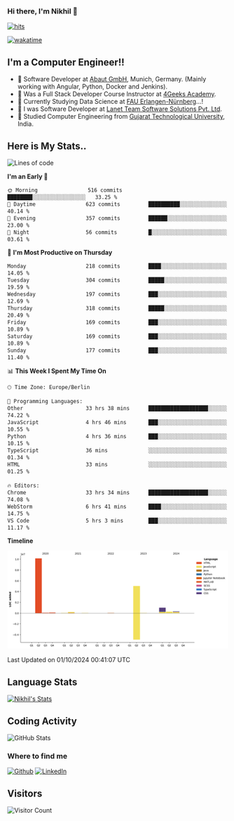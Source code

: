 ### Hi there, I'm Nikhil 👋

[![hits](https://hits.sh/github.com/silentsoft/hits.svg?color=2311cc)](https://hits.sh/github.com/silentsoft/hits/)

[![wakatime](https://wakatime.com/badge/user/369b6a3a-7953-4ff9-b7c7-be53d0a7ccc6.svg)](https://wakatime.com/@369b6a3a-7953-4ff9-b7c7-be53d0a7ccc6)

## I'm a  Computer Engineer!!

- 🌱 Software Developer at [Abaut GmbH](https://www.abaut.de/), Munich, Germany. (Mainly working with Angular, Python, Docker and Jenkins).
- 🌱 Was a Full Stack Developer Course Instructor at [4Geeks Academy](https://4geeks.com/).
- 🌱 Currently Studying Data Science at [FAU Erlangen-Nürnberg](https://www.fau.de/)...!
- 🌱 I was Software Developer at [Lanet Team Software Solutions Pvt. Ltd](https://lanetteam.com/).
- 🌱 Studied Computer Engineering from [Gujarat Technological University](https://www.gtu.ac.in/), India.

<h2>Here is My Stats..</h2>

<!--START_SECTION:waka-->
![Lines of code](https://img.shields.io/badge/From%20Hello%20World%20I%27ve%20Written-17.1%20million%20lines%20of%20code-blue)

**I'm an Early 🐤** 

```text
🌞 Morning                516 commits         ████████░░░░░░░░░░░░░░░░░   33.25 % 
🌆 Daytime                623 commits         ██████████░░░░░░░░░░░░░░░   40.14 % 
🌃 Evening                357 commits         ██████░░░░░░░░░░░░░░░░░░░   23.00 % 
🌙 Night                  56 commits          █░░░░░░░░░░░░░░░░░░░░░░░░   03.61 % 
```
📅 **I'm Most Productive on Thursday** 

```text
Monday                   218 commits         ████░░░░░░░░░░░░░░░░░░░░░   14.05 % 
Tuesday                  304 commits         █████░░░░░░░░░░░░░░░░░░░░   19.59 % 
Wednesday                197 commits         ███░░░░░░░░░░░░░░░░░░░░░░   12.69 % 
Thursday                 318 commits         █████░░░░░░░░░░░░░░░░░░░░   20.49 % 
Friday                   169 commits         ███░░░░░░░░░░░░░░░░░░░░░░   10.89 % 
Saturday                 169 commits         ███░░░░░░░░░░░░░░░░░░░░░░   10.89 % 
Sunday                   177 commits         ███░░░░░░░░░░░░░░░░░░░░░░   11.40 % 
```


📊 **This Week I Spent My Time On** 

```text
🕑︎ Time Zone: Europe/Berlin

💬 Programming Languages: 
Other                    33 hrs 38 mins      ███████████████████░░░░░░   74.22 % 
JavaScript               4 hrs 46 mins       ███░░░░░░░░░░░░░░░░░░░░░░   10.55 % 
Python                   4 hrs 36 mins       ███░░░░░░░░░░░░░░░░░░░░░░   10.15 % 
TypeScript               36 mins             ░░░░░░░░░░░░░░░░░░░░░░░░░   01.34 % 
HTML                     33 mins             ░░░░░░░░░░░░░░░░░░░░░░░░░   01.25 % 

🔥 Editors: 
Chrome                   33 hrs 34 mins      ███████████████████░░░░░░   74.08 % 
WebStorm                 6 hrs 41 mins       ████░░░░░░░░░░░░░░░░░░░░░   14.75 % 
VS Code                  5 hrs 3 mins        ███░░░░░░░░░░░░░░░░░░░░░░   11.17 % 
```

**Timeline**

![Lines of Code chart](https://raw.githubusercontent.com/nikhilmaguwala/nikhilmaguwala/main/assets/bar_graph.png)


 Last Updated on 01/10/2024 00:41:07 UTC
<!--END_SECTION:waka-->

<h2>Language Stats</h2>

[![Nikhil's Stats](https://github-readme-stats.vercel.app/api/wakatime?username=nikhilmaguwala&layout=compact&title=Stats)](https://github.com/nikhilmaguwala)


<h2>Coding Activity</h2>

<p><img src="https://wakatime.com/share/@nikhilmaguwala/7dd532b8-3e5e-4c26-8c46-68cc27712a92.svg" alt="GitHub Stats"></p>

<h3>Where to find me</h3>
<p>
    <a href="https://github.com/nikhilmaguwala" target="_blank"><img alt="Github" src="https://img.shields.io/badge/GitHub-%2312100E.svg?&style=for-the-badge&logo=Github&logoColor=white" /></a>
    <a href="https://www.linkedin.com/in/nikhil-maguwala" target="_blank"><img alt="LinkedIn" src="https://img.shields.io/badge/linkedin-%230077B5.svg?&style=for-the-badge&logo=linkedin&logoColor=white" /></a> 
</p>


<h2>Visitors</h2>

![Visitor Count](https://profile-counter.glitch.me/nikhilmaguwala/count.svg)

[website]: https://nikhilmaguwala.github.io/
[instagram]: https://www.instagram.com/nikhil_maguwala/
[linkedin]: https://www.linkedin.com/in/nikhil-maguwala/

